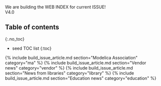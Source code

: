 We are building the WEB INDEX for current ISSUE!  
V4.0

## Table of contents
{:.no_toc}

* seed TOC list
{:toc}

{% include build_issue_article.md section="Modelica Association" category="ma" %}
{% include build_issue_article.md section="Vendor news" category="vendor" %}
{% include build_issue_article.md section="News from libraries" category="library" %}
{% include build_issue_article.md section="Education news" category="education" %}
